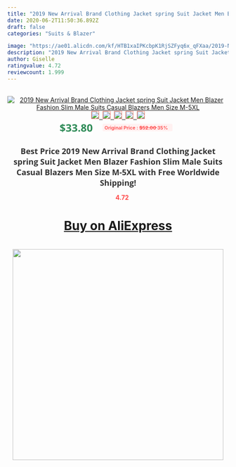 ```yaml
---
title: "2019 New Arrival Brand Clothing Jacket spring Suit Jacket Men Blazer Fashion Slim Male Suits Casual Blazers Men Size M-5XL"
date: 2020-06-2T11:50:36.892Z
draft: false
categories: "Suits & Blazer"

image: "https://ae01.alicdn.com/kf/HTB1xaIPKcbpK1RjSZFyq6x_qFXaa/2019-New-Arrival-Brand-Clothing-Jacket-spring-Suit-Jacket-Men-Blazer-Fashion-Slim-Male-Suits-Casual.jpg"
description: "2019 New Arrival Brand Clothing Jacket spring Suit Jacket Men Blazer Fashion Slim Male Suits Casual Blazers Men Size M-5XL"
author: Giselle
ratingvalue: 4.72
reviewcount: 1.999
---
```

<br>
<div style="text-align: center;">
<a href="https://s.click.aliexpress.com/e/_98wCW1" target="_blank" rel="nofollow noopener noreferrer"><img alt="2019 New Arrival Brand Clothing Jacket spring Suit Jacket Men Blazer Fashion Slim Male Suits Casual Blazers Men Size M-5XL" class="magnifier-image" src="https://ae01.alicdn.com/kf/HTB1xaIPKcbpK1RjSZFyq6x_qFXaa/2019-New-Arrival-Brand-Clothing-Jacket-spring-Suit-Jacket-Men-Blazer-Fashion-Slim-Male-Suits-Casual.jpg_640x640.jpg">
<br>
<img style="border:1px solid salmon" src="https://ae01.alicdn.com/kf/HTB1xaIPKcbpK1RjSZFyq6x_qFXaa/2019-New-Arrival-Brand-Clothing-Jacket-spring-Suit-Jacket-Men-Blazer-Fashion-Slim-Male-Suits-Casual.jpg_120x120.jpg">&nbsp;&nbsp;<img style="border:1px solid salmon" src="https://ae01.alicdn.com/kf/HTB11LtXKyLaK1RjSZFxq6ymPFXah/2019-New-Arrival-Brand-Clothing-Jacket-spring-Suit-Jacket-Men-Blazer-Fashion-Slim-Male-Suits-Casual.jpg_120x120.jpg">&nbsp;&nbsp;<img style="border:1px solid salmon" src="https://ae01.alicdn.com/kf/HTB10cUGKgDqK1RjSZSyq6yxEVXaE/2019-New-Arrival-Brand-Clothing-Jacket-spring-Suit-Jacket-Men-Blazer-Fashion-Slim-Male-Suits-Casual.jpg_120x120.jpg">&nbsp;&nbsp;<img style="border:1px solid salmon" src="https://ae01.alicdn.com/kf/HTB1mfEEKjDpK1RjSZFrq6y78VXaJ/2019-New-Arrival-Brand-Clothing-Jacket-spring-Suit-Jacket-Men-Blazer-Fashion-Slim-Male-Suits-Casual.jpg_120x120.jpg">&nbsp;&nbsp;<img style="border:1px solid salmon" src="https://ae01.alicdn.com/kf/HTB1wfBXKyLaK1RjSZFxq6ymPFXaP/2019-New-Arrival-Brand-Clothing-Jacket-spring-Suit-Jacket-Men-Blazer-Fashion-Slim-Male-Suits-Casual.jpg_120x120.jpg"></a></div><br0>
<div style="text-align: center;"><span style="background-color: white; border: 0px; box-sizing: border-box; color: seagreen; display: inline-block; font-family: &quot;open sans&quot; , &quot;arial&quot; , &quot;helvetica&quot; , sans-serif , &quot;heiti&quot;; font-size: 24px; font-stretch: inherit; font-weight: 700; line-height: inherit; margin: 0px 10px 0px 0px; padding: 0px; vertical-align: middle;">$33.80 </span>
<span style="background: rgb(255 , 241 , 241); border-radius: 3px; border: 0px; box-sizing: border-box; color: #ff4747; display: inline-block; font-family: inherit; font-size: 12px; font-stretch: inherit; font-style: inherit; font-variant: inherit; font-weight: 600; line-height: inherit; margin: 0px; padding: 2px 5px; transform: scale(0.9); vertical-align: middle;">Original Price : <b style="text-decoration: line-through;">$52.00 </b> 35%&nbsp;&nbsp;</span></div>
<h1 style="color: #333333; display: inline-block; font-family: &quot;open sans&quot; , &quot;arial&quot; , &quot;helvetica&quot; , sans-serif , &quot;heiti&quot;; font-size: 18px; font-stretch: inherit; font-weight: 700; text-align: center;">Best Price 2019 New Arrival Brand Clothing Jacket spring Suit Jacket Men Blazer Fashion Slim Male Suits Casual Blazers Men Size M-5XL with Free Worldwide Shipping!</h1>
<div style="color: #ff4747; text-align: center;">
<img src="https://4.bp.blogspot.com/-M0ZcTcb-5uY/XleCXlxnR4I/AAAAAAAAAEc/OrjgMkXV1oMQFaCRZj5HQwOCBcu3w1FegCPcBGAYYCw/s1600/star.png" style="height: 15px;">&nbsp;<b>4.72</b></div>
<div class="button_cont" align="center"><a class="buynow_a" href="https://s.click.aliexpress.com/e/_98wCW1" target="_blank" rel="nofollow noopener noreferrer"><H1>Buy on AliExpress</H1></a></div><br>
<div class="separator" style="clear: both; text-align: center;">
<img src="https://lh3.googleusercontent.com/-pTy5HemUv9M/XlePHvY0dAI/AAAAAAAAAE4/0nX5iRUoIWY8eMW9Dpxeirr157OZliDIgCLcBGAsYHQ/s1600/badge.gif" width="480">
</div>
